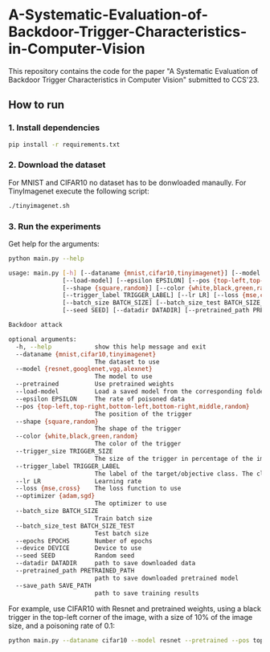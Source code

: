# A-Systematic-Evaluation-of-Backdoor-Trigger-Characteristics-in-Computer-Vision

This repository contains the code for the paper "A Systematic Evaluation of Backdoor Trigger Characteristics in Computer Vision" submitted to CCS'23.

## How to run

### 1. Install dependencies

```bash
pip install -r requirements.txt
```

### 2. Download the dataset

For MNIST and CIFAR10 no dataset has to be donwloaded manaully. For TinyImagenet execute the following script:

```bash
./tinyimagenet.sh
```

### 3. Run the experiments

Get help for the arguments:

```bash
python main.py --help

usage: main.py [-h] [--dataname {mnist,cifar10,tinyimagenet}] [--model {resnet,googlenet,vgg,alexnet}] [--pretrained]
               [--load-model] [--epsilon EPSILON] [--pos {top-left,top-right,bottom-left,bottom-right,middle,random}]
               [--shape {square,random}] [--color {white,black,green,random}] [--trigger_size TRIGGER_SIZE]
               [--trigger_label TRIGGER_LABEL] [--lr LR] [--loss {mse,cross}] [--optimizer {adam,sgd}]
               [--batch_size BATCH_SIZE] [--batch_size_test BATCH_SIZE_TEST] [--epochs EPOCHS] [--device DEVICE]
               [--seed SEED] [--datadir DATADIR] [--pretrained_path PRETRAINED_PATH] [--save_path SAVE_PATH]

Backdoor attack

optional arguments:
  -h, --help            show this help message and exit
  --dataname {mnist,cifar10,tinyimagenet}
                        The dataset to use
  --model {resnet,googlenet,vgg,alexnet}
                        The model to use
  --pretrained          Use pretrained weights
  --load-model          Load a saved model from the corresponding folder
  --epsilon EPSILON     The rate of poisoned data
  --pos {top-left,top-right,bottom-left,bottom-right,middle,random}
                        The position of the trigger
  --shape {square,random}
                        The shape of the trigger
  --color {white,black,green,random}
                        The color of the trigger
  --trigger_size TRIGGER_SIZE
                        The size of the trigger in percentage of the image size
  --trigger_label TRIGGER_LABEL
                        The label of the target/objective class. The class to be changed to.
  --lr LR               Learning rate
  --loss {mse,cross}    The loss function to use
  --optimizer {adam,sgd}
                        The optimizer to use
  --batch_size BATCH_SIZE
                        Train batch size
  --batch_size_test BATCH_SIZE_TEST
                        Test batch size
  --epochs EPOCHS       Number of epochs
  --device DEVICE       Device to use
  --seed SEED           Random seed
  --datadir DATADIR     path to save downloaded data
  --pretrained_path PRETRAINED_PATH
                        path to save downloaded pretrained model
  --save_path SAVE_PATH
                        path to save training results
```

For example, use CIFAR10 with Resnet and pretrained weights, using a black trigger in the top-left corner of the image, with a size of 10% of the image size, and a poisoning rate of 0.1:

```bash
python main.py --dataname cifar10 --model resnet --pretrained --pos top-left --shape square --color black --trigger_size 0.1 --epsilon 0.1
```
